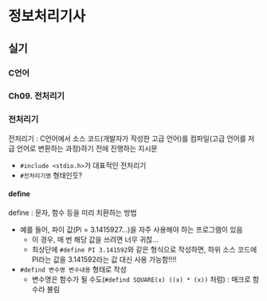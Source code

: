# 정보처리기사

## 실기

### C언어

### Ch09. 전처리기

### 전처리기

전처리기 : C언어에서 소스 코드(개발자가 작성한 고급 언어)를 컴파일(고급 언어를 저급 언어로 변환하는 과정)하기 전에 진행하는 지시문

- `#include <stdio.h>`가 대표적인 전처리기
- `#전처리기명` 형태인듯?

#### define

define : 문자, 함수 등을 미리 치환하는 방법

- 예를 들어, 파이 값(Pi = 3.1415927...)을 자주 사용해야 하는 프로그램이 있음
  - 이 경우, 매 번 해당 값을 쓰려면 너무 귀찮...
  - 최상단에 `#define PI 3.141592`와 같은 형식으로 작성하면, 하위 소스 코드에 PI라는 값을 3.141592라는 값 대신 사용 가능함!!!!
- `#defind 변수명 변수내용` 형태로 작성
  - 변수명은 함수가 될 수도(`#defind SQUARE(x) ((x) * (x))` 처럼) : 매크로 함수라 불림
